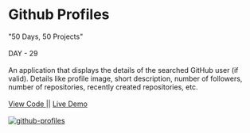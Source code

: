 # Github Profiles
"50 Days, 50 Projects"
<br>
<br>
DAY - 29
<br> 
<br>
An application that displays the details of the searched GitHub user (if valid). Details like profile image, short description, number of followers, number of repositories, recently created repositories, etc.
<br>
<br>
<a href="https://github.com/pushpakumari5117/githubProfiles"> View Code </a>
||
<a href="https://pushpakumari5117.github.io/githubProfiles/"> Live Demo </a>
<br>
<br>
<a href="https://ibb.co/NWhbyfJ"><img src="https://i.ibb.co/F8vCDcy/github-profiles.png" alt="github-profiles" border="0"></a>
